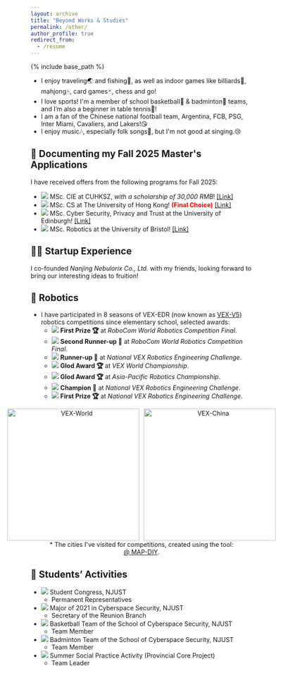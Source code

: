 ```yaml
---
layout: archive
title: "Beyond Works & Studies"
permalink: /other/
author_profile: true
redirect_from:
  - /resume
---
```


{% include base_path %}

* I enjoy traveling🌏 and fishing🎣, as well as indoor games like billiards🎱, mahjong🀄, card games🃏, chess and go!
* I love sports! I'm a member of school basketball🏀 & badminton🏸 teams, and I’m also a beginner in table tennis🏓!
* I am a fan of the Chinese national football team, Argentina, FCB, PSG, Inter Miami, Cavaliers, and Lakers!😘
* I enjoy music🎶, especially folk songs🎸, but I'm not good at singing.😢

📝 Documenting my Fall 2025 Master's Applications
---
I have received offers from the following programs for Fall 2025:
* ![](https://img.shields.io/badge/Jan.%202025-FF00FF) MSc. CIE at CUHKSZ, *with a scholarship of 30,000 RMB*! <a href="https://sse.cuhk.edu.cn/en/page/1727" target="_blank">[Link]</a>
* ![](https://img.shields.io/badge/Dec.%202024-FF00FF) MSc. CS at The University of Hong Kong! **<span style="color: red;">(Final Choice)</span>** <a href="https://www.msc-cs.hku.hk/" target="_blank">[Link]</a>
* ![](https://img.shields.io/badge/Oct.%202024-FF00FF) MSc. Cyber Security, Privacy and Trust at the University of Edinburgh! <a href="https://postgraduate.degrees.ed.ac.uk/index.php?r=site/view&edition=2025&id=971" target="_blank">[Link]</a>
* ![](https://img.shields.io/badge/Dec.%202024-FF00FF) MSc. Robotics at the University of Bristol! <a href="https://www.bristol.ac.uk/study/postgraduate/taught/msc-robotics/" target="_blank">[Link]</a>

👨‍💻 Startup Experience
---
I co-founded *Nanjing Nebulorix Co., Ltd.* with my friends, looking forward to bring our interesting ideas to fruition!

🤖 Robotics
---
* I have participated in 8 seasons of VEX-EDR (now known as [VEX-V5](https://www.vexrobotics.com/v5)) robotics competitions since elementary school, selected awards:
  * ![](https://img.shields.io/badge/2018-Beijing,%20China-blue) **First Prize 🏆** at *RoboCom World Robotics Competition Final*.
  * ![](https://img.shields.io/badge/2018-Beijing,%20China-blue) **Second Runner-up 🥉** at *RoboCom World Robotics Competition Final*.
  * ![](https://img.shields.io/badge/2016-Xi'an,%20China-blue) **Runner-up 🥈** at *National VEX Robotics Engineering Challenge*.
  * ![](https://img.shields.io/badge/2016-Louisville,%20USA-blue) **Glod Award 🏆** at *VEX World Championship*.
  * ![](https://img.shields.io/badge/2015-Melbourne,%20Australia-blue) **Glod Award 🏆** at *Asia-Pacific Robotics Championship*.
  * ![](https://img.shields.io/badge/2015-Weihai,%20China-blue) **Champion 🥇** at *National VEX Robotics Engineering Challenge*.
  * ![](https://img.shields.io/badge/2015-Weihai,%20China-blue) **First Prize 🏆** at *National VEX Robotics Engineering Challenge*.
<figure style="text-align: center;">
  <div style="display: flex; justify-content: center; align-items: center;">
    <img src="https://ALIENHHY.github.io/_pages/VEX-World.png" alt="VEX-World" style="height: 300px; width: auto; margin-right: 10px;">
    <img src="https://ALIENHHY.github.io/_pages/VEX-China.png" alt="VEX-China" style="height: 300px; width: auto;">
  </div>
  <figcaption style="text-align: center;">
    * The cities I've visited for competitions, created using the tool: <a href="https://github.com/ALIENHHY/MAP-DIY" target="_blank">@ MAP-DIY</a>.
  </figcaption>
</figure>

🌠 Students’ Activities
---
* ![](https://img.shields.io/badge/2024--Current-A020F0) Student Congress, NJUST
  * Permanent Representatives
* ![](https://img.shields.io/badge/2021--Current-A020F0) Major of 2021 in Cyberspace Security, NJUST
  * Secretary of the Reunion Branch
* ![](https://img.shields.io/badge/2021--Current-A020F0) Basketball Team of the School of Cyberspace Security, NJUST
  * Team Member
* ![](https://img.shields.io/badge/2021--Current-A020F0) Badminton Team of the School of Cyberspace Security, NJUST
  * Team Member
* ![](https://img.shields.io/badge/2022%20&%202023-A020F0) Summer Social Practice Activity (Provincial Core Project)
  * Team Leader
